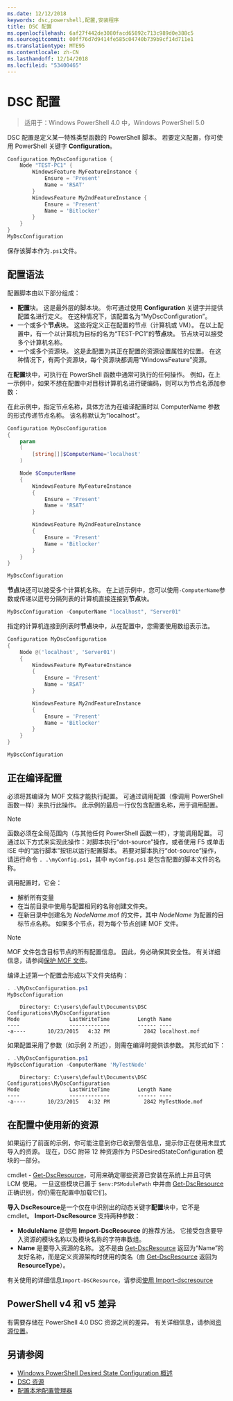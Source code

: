 ```yaml
---
ms.date: 12/12/2018
keywords: dsc,powershell,配置,安装程序
title: DSC 配置
ms.openlocfilehash: 6af27f442de3080facd65892c713c989d0e388c5
ms.sourcegitcommit: 00ff76d7d9414fe585c04740b739b9cf14d711e1
ms.translationtype: MTE95
ms.contentlocale: zh-CN
ms.lasthandoff: 12/14/2018
ms.locfileid: "53400465"
---
```

# <a name="dsc-configurations"></a>DSC 配置

> 适用于：Windows PowerShell 4.0 中，Windows PowerShell 5.0

DSC 配置是定义某一特殊类型函数的 PowerShell 脚本。
若要定义配置，你可使用 PowerShell 关键字 **Configuration**。

```powershell
Configuration MyDscConfiguration {
    Node "TEST-PC1" {
        WindowsFeature MyFeatureInstance {
            Ensure = 'Present'
            Name = 'RSAT'
        }
        WindowsFeature My2ndFeatureInstance {
            Ensure = 'Present'
            Name = 'Bitlocker'
        }
    }
}
MyDscConfiguration
```

保存该脚本作为`.ps1`文件。

## <a name="configuration-syntax"></a>配置语法

配置脚本由以下部分组成：

- **配置**块。 这是最外层的脚本块。 你可通过使用 **Configuration** 关键字并提供配置名进行定义。 在这种情况下，该配置名为“MyDscConfiguration”。
- 一个或多个**节点**块。 这些将定义正在配置的节点（计算机或 VM）。 在以上配置中，有一个以计算机为目标的名为“TEST-PC1”的**节点**块。 节点块可以接受多个计算机名称。
- 一个或多个资源块。 这是此配置为其正在配置的资源设置属性的位置。 在这种情况下，有两个资源块，每个资源块都调用“WindowsFeature”资源。

在**配置**块中，可执行在 PowerShell 函数中通常可执行的任何操作。 例如，在上一示例中，如果不想在配置中对目标计算机名进行硬编码，则可以为节点名添加参数：

在此示例中，指定节点名称，具体方法为在编译配置时以 ComputerName 参数的形式传递节点名称。 该名称默认为“localhost”。

```powershell
Configuration MyDscConfiguration
{
    param
    (
        [string[]]$ComputerName='localhost'
    )

    Node $ComputerName
    {
        WindowsFeature MyFeatureInstance
        {
            Ensure = 'Present'
            Name = 'RSAT'
        }

        WindowsFeature My2ndFeatureInstance
        {
            Ensure = 'Present'
            Name = 'Bitlocker'
        }
    }
}

MyDscConfiguration
```

**节点**块还可以接受多个计算机名称。 在上述示例中，您可以使用`-ComputerName`参数或传递以逗号分隔列表的计算机直接连接到**节点**块。

```powershell
MyDscConfiguration -ComputerName "localhost", "Server01"
```

指定的计算机连接到列表时**节点**块中，从在配置中，您需要使用数组表示法。

```powershell
Configuration MyDscConfiguration
{
    Node @('localhost', 'Server01')
    {
        WindowsFeature MyFeatureInstance
        {
            Ensure = 'Present'
            Name = 'RSAT'
        }

        WindowsFeature My2ndFeatureInstance
        {
            Ensure = 'Present'
            Name = 'Bitlocker'
        }
    }
}

MyDscConfiguration
```

## <a name="compiling-the-configuration"></a>正在编译配置

必须将其编译为 MOF 文档才能执行配置。
可通过调用配置（像调用 PowerShell 函数一样）来执行此操作。
此示例的最后一行仅包含配置名称，用于调用配置。

> [!NOTE]
> 函数必须在全局范围内（与其他任何 PowerShell 函数一样），才能调用配置。
> 可通过以下方式来实现此操作：对脚本执行“dot-source”操作，或者使用 F5 或单击 ISE 中的“运行脚本”按钮以运行配置脚本。
> 若要对脚本执行“dot-source”操作，请运行命令 `. .\myConfig.ps1`，其中 `myConfig.ps1` 是包含配置的脚本文件的名称。

调用配置时，它会：

- 解析所有变量
- 在当前目录中使用与配置相同的名称创建文件夹。
- 在新目录中创建名为 _NodeName_.mof 的文件，其中 _NodeName_ 为配置的目标节点名称。
  如果多个节点，将为每个节点创建 MOF 文件。

> [!NOTE]
> MOF 文件包含目标节点的所有配置信息。 因此，务必确保其安全性。
> 有关详细信息，请参阅[保护 MOF 文件](../pull-server/secureMOF.md)。

编译上述第一个配置会形成以下文件夹结构：

```powershell
. .\MyDscConfiguration.ps1
MyDscConfiguration
```

```
    Directory: C:\users\default\Documents\DSC Configurations\MyDscConfiguration
Mode                LastWriteTime         Length Name
----                -------------         ------ ----
-a----       10/23/2015   4:32 PM           2842 localhost.mof
```

如果配置采用了参数（如示例 2 所述），则需在编译时提供该参数。 其形式如下：

```powershell
. .\MyDscConfiguration.ps1
MyDscConfiguration -ComputerName 'MyTestNode'
```

```
    Directory: C:\users\default\Documents\DSC Configurations\MyDscConfiguration
Mode                LastWriteTime         Length Name
----                -------------         ------ ----
-a----       10/23/2015   4:32 PM           2842 MyTestNode.mof
```

## <a name="using-new-resources-in-your-configuration"></a>在配置中使用新的资源

如果运行了前面的示例，你可能注意到你已收到警告信息，提示你正在使用未显式导入的资源。
现在，DSC 附带 12 种资源作为 PSDesiredStateConfiguration 模块的一部分。

cmdlet - [Get-DscResource](/powershell/module/PSDesiredStateConfiguration/Get-DscResource)，可用来确定哪些资源已安装在系统上并且可供 LCM 使用。
一旦这些模块已置于 `$env:PSModulePath` 中并由 [Get-DscResource](/powershell/module/PSDesiredStateConfiguration/Get-DscResource) 正确识别，你仍需在配置中加载它们。

**导入 DscResource**是一个仅在中识别出的动态关键字**配置**块中，它不是 cmdlet。
**Import-DscResource** 支持两种参数：

- **ModuleName** 是使用 **Import-DscResource** 的推荐方法。 它接受包含要导入资源的模块名称以及模块名称的字符串数组。
- **Name** 是要导入资源的名称。 这不是由 [Get-DscResource](/powershell/module/PSDesiredStateConfiguration/Get-DscResource) 返回为“Name”的友好名称，而是定义资源架构时使用的类名（由 [Get-DscResource](/powershell/module/PSDesiredStateConfiguration/Get-DscResource) 返回为 **ResourceType**）。

有关使用的详细信息`Import-DSCResource`，请参阅[使用 Import-dscresource](import-dscresource.md)

## <a name="powershell-v4-and-v5-differences"></a>PowerShell v4 和 v5 差异

有需要存储在 PowerShell 4.0 DSC 资源之间的差异。 有关详细信息，请参阅[资源位置](import-dscresource.md#resource-location)。

## <a name="see-also"></a>另请参阅

- [Windows PowerShell Desired State Configuration 概述](../overview/overview.md)
- [DSC 资源](../resources/resources.md)
- [配置本地配置管理器](../managing-nodes/metaConfig.md)
